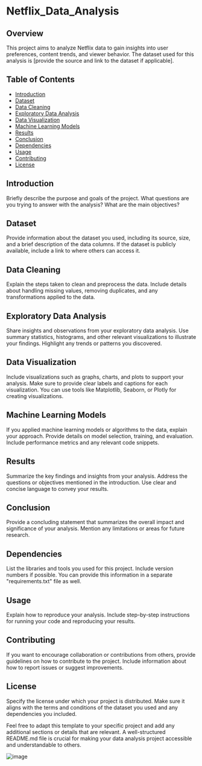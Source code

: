 # Netflix_Data_Analysis

## Overview

This project aims to analyze Netflix data to gain insights into user preferences, content trends, and viewer behavior. The dataset used for this analysis is [provide the source and link to the dataset if applicable].

## Table of Contents

- [Introduction](#introduction)
- [Dataset](#dataset)
- [Data Cleaning](#data-cleaning)
- [Exploratory Data Analysis](#exploratory-data-analysis)
- [Data Visualization](#data-visualization)
- [Machine Learning Models](#machine-learning-models)
- [Results](#results)
- [Conclusion](#conclusion)
- [Dependencies](#dependencies)
- [Usage](#usage)
- [Contributing](#contributing)
- [License](#license)

## Introduction

Briefly describe the purpose and goals of the project. What questions are you trying to answer with the analysis? What are the main objectives?

## Dataset

Provide information about the dataset you used, including its source, size, and a brief description of the data columns. If the dataset is publicly available, include a link to where others can access it.

## Data Cleaning

Explain the steps taken to clean and preprocess the data. Include details about handling missing values, removing duplicates, and any transformations applied to the data.

## Exploratory Data Analysis

Share insights and observations from your exploratory data analysis. Use summary statistics, histograms, and other relevant visualizations to illustrate your findings. Highlight any trends or patterns you discovered.

## Data Visualization

Include visualizations such as graphs, charts, and plots to support your analysis. Make sure to provide clear labels and captions for each visualization. You can use tools like Matplotlib, Seaborn, or Plotly for creating visualizations.

## Machine Learning Models

If you applied machine learning models or algorithms to the data, explain your approach. Provide details on model selection, training, and evaluation. Include performance metrics and any relevant code snippets.

## Results

Summarize the key findings and insights from your analysis. Address the questions or objectives mentioned in the introduction. Use clear and concise language to convey your results.

## Conclusion

Provide a concluding statement that summarizes the overall impact and significance of your analysis. Mention any limitations or areas for future research.

## Dependencies

List the libraries and tools you used for this project. Include version numbers if possible. You can provide this information in a separate "requirements.txt" file as well.

## Usage

Explain how to reproduce your analysis. Include step-by-step instructions for running your code and reproducing your results.

## Contributing

If you want to encourage collaboration or contributions from others, provide guidelines on how to contribute to the project. Include information about how to report issues or suggest improvements.

## License

Specify the license under which your project is distributed. Make sure it aligns with the terms and conditions of the dataset you used and any dependencies you included.

Feel free to adapt this template to your specific project and add any additional sections or details that are relevant. A well-structured README.md file is crucial for making your data analysis project accessible and understandable to others.



![image](https://github.com/Rohan2246/Netflix_Data_Analysis/assets/143319302/eef26767-61e9-41b0-9327-098773de2938)

